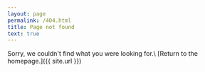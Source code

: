```yaml
---
layout: page
permalink: /404.html
title: Page not found
text: true
---
```


Sorry, we couldn't find what you were looking for.\\
[Return to the homepage.]({{ site.url }})
